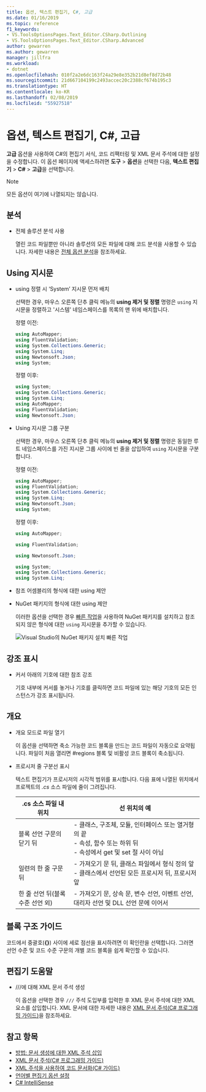 ```yaml
---
title: 옵션, 텍스트 편집기, C#, 고급
ms.date: 01/16/2019
ms.topic: reference
f1_keywords:
- VS.ToolsOptionsPages.Text_Editor.CSharp.Outlining
- VS.ToolsOptionsPages.Text_Editor.CSharp.Advanced
author: gewarren
ms.author: gewarren
manager: jillfra
ms.workload:
- dotnet
ms.openlocfilehash: 010f2a2e6dc163f24a29e8e352b21d8ef8d72b48
ms.sourcegitcommit: 21d667104199c2493accec20c2388cf674b195c3
ms.translationtype: HT
ms.contentlocale: ko-KR
ms.lasthandoff: 02/08/2019
ms.locfileid: "55927518"
---
```

# <a name="options-text-editor-c-advanced"></a>옵션, 텍스트 편집기, C#, 고급

**고급** 옵션을 사용하여 C#의 편집기 서식, 코드 리팩터링 및 XML 문서 주석에 대한 설정을 수정합니다. 이 옵션 페이지에 액세스하려면 **도구** > **옵션**을 선택한 다음, **텍스트 편집기** > **C#** > **고급**을 선택합니다.

> [!NOTE]
> 모든 옵션이 여기에 나열되지는 않습니다.

## <a name="analysis"></a>분석

- 전체 솔루션 분석 사용

   열린 코드 파일뿐만 아니라 솔루션의 모든 파일에 대해 코드 분석을 사용할 수 있습니다. 자세한 내용은 [전체 옵션 분석](../../code-quality/how-to-enable-and-disable-full-solution-analysis-for-managed-code.md)을 참조하세요.

## <a name="using-directives"></a>Using 지시문

- using 정렬 시 ‘System’ 지시문 먼저 배치

   선택한 경우, 마우스 오른쪽 단추 클릭 메뉴의 **using 제거 및 정렬** 명령은 `using` 지시문을 정렬하고 '시스템' 네임스페이스를 목록의 맨 위에 배치합니다.

   정렬 이전:

   ```csharp
   using AutoMapper;
   using FluentValidation;
   using System.Collections.Generic;
   using System.Linq;
   using Newtonsoft.Json;
   using System;
   ```

   정렬 이후:

   ```csharp
   using System;
   using System.Collections.Generic;
   using System.Linq;
   using AutoMapper;
   using FluentValidation;
   using Newtonsoft.Json;
   ```

- Using 지시문 그룹 구분

   선택한 경우, 마우스 오른쪽 단추 클릭 메뉴의 **using 제거 및 정렬** 명령은 동일한 루트 네임스페이스를 가진 지시문 그룹 사이에 빈 줄을 삽입하여 `using` 지시문을 구분합니다.

   정렬 이전:

   ```csharp
   using AutoMapper;
   using FluentValidation;
   using System.Collections.Generic;
   using System.Linq;
   using Newtonsoft.Json;
   using System;
   ```

   정렬 이후:

   ```csharp
   using AutoMapper;

   using FluentValidation;

   using Newtonsoft.Json;

   using System;
   using System.Collections.Generic;
   using System.Linq;
   ```

- 참조 어셈블리의 형식에 대한 using 제안
- NuGet 패키지의 형식에 대한 using 제안

   이러한 옵션을 선택한 경우 [빠른 작업](../quick-actions.md)을 사용하여 NuGet 패키지를 설치하고 참조되지 않은 형식에 대한 `using` 지시문을 추가할 수 있습니다.

   ![Visual Studio의 NuGet 패키지 설치 빠른 작업](media/nuget-lightbulb.png)

## <a name="highlighting"></a>강조 표시

- 커서 아래의 기호에 대한 참조 강조

   기호 내부에 커서를 놓거나 기호를 클릭하면 코드 파일에 있는 해당 기호의 모든 인스턴스가 강조 표시됩니다.

## <a name="outlining"></a>개요

- 개요 모드로 파일 열기

   이 옵션을 선택하면 축소 가능한 코드 블록을 만드는 코드 파일이 자동으로 요약됩니다. 파일이 처음 열리면 #regions 블록 및 비활성 코드 블록이 축소됩니다.

- 프로시저 줄 구분선 표시

   텍스트 편집기가 프로시저의 시각적 범위를 표시합니다. 다음 표에 나열된 위치에서 프로젝트의 *.cs* 소스 파일에 줄이 그려집니다.

   |.cs 소스 파일 내 위치|선 위치의 예|
   |---------------------------------|------------------------------|
   |블록 선언 구문의 닫기 뒤|-   클래스, 구조체, 모듈, 인터페이스 또는 열거형의 끝<br />-   속성, 함수 또는 하위 뒤<br />-   속성에서 get 및 set 절 사이 아님|
   |일련의 한 줄 구문 뒤|-   가져오기 문 뒤, 클래스 파일에서 형식 정의 앞<br />-   클래스에서 선언된 모든 프로시저 뒤, 프로시저 앞|
   |한 줄 선언 뒤(블록 수준 선언 외)|-   가져오기 문, 상속 문, 변수 선언, 이벤트 선언, 대리자 선언 및 DLL 선언 문에 이어서|

## <a name="block-structure-guides"></a>블록 구조 가이드

코드에서 중괄호(**{}**) 사이에 세로 점선을 표시하려면 이 확인란을 선택합니다. 그러면 선언 수준 및 코드 수준 구문의 개별 코드 블록을 쉽게 확인할 수 있습니다.

## <a name="editor-help"></a>편집기 도움말

- ///에 대해 XML 문서 주석 생성

   이 옵션을 선택한 경우 `///` 주석 도입부를 입력한 후 XML 문서 주석에 대한 XML 요소를 삽입합니다. XML 문서에 대한 자세한 내용은 [XML 문서 주석(C# 프로그래밍 가이드)](/dotnet/csharp/programming-guide/xmldoc/xml-documentation-comments)을 참조하세요.

## <a name="see-also"></a>참고 항목

- [방법: 문서 생성에 대한 XML 주석 삽입](../../ide/reference/generate-xml-documentation-comments.md)
- [XML 문서 주석(C# 프로그래밍 가이드)](/dotnet/csharp/programming-guide/xmldoc/xml-documentation-comments)
- [XML 주석을 사용하여 코드 문서화(C# 가이드)](/dotnet/csharp/codedoc)
- [언어별 편집기 옵션 설정](../../ide/reference/setting-language-specific-editor-options.md)
- [C# IntelliSense](../../ide/visual-csharp-intellisense.md)
